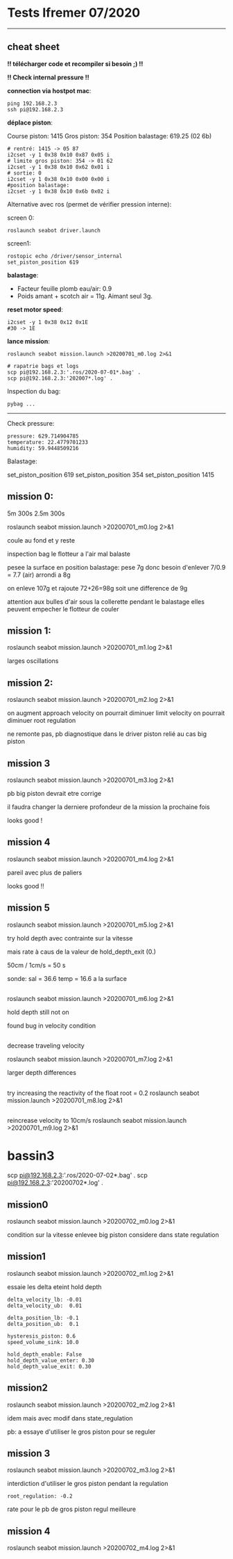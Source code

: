 # Tests Ifremer 07/2020

--- 

## cheat sheet

**!! télécharger code et recompiler si besoin ;) !!**

**!! Check internal pressure !!**

**connection via hostpot mac**:

```
ping 192.168.2.3
ssh pi@192.168.2.3
```

**déplace piston**:

Course piston: 1415
Gros piston: 354
Position balastage: 619.25 (02 6b)

```
# rentré: 1415 -> 05 87
i2cset -y 1 0x38 0x10 0x87 0x05 i
# limite gros piston: 354 -> 01 62
i2cset -y 1 0x38 0x10 0x62 0x01 i
# sortie: 0
i2cset -y 1 0x38 0x10 0x00 0x00 i
#position balastage:
i2cset -y 1 0x38 0x10 0x6b 0x02 i
```

Alternative avec ros (permet de vérifier pression interne):

screen 0:
```
roslaunch seabot driver.launch
```

screen1:
```
rostopic echo /driver/sensor_internal
set_piston_position 619
```

**balastage**:

- Facteur feuille plomb eau/air: 0.9
- Poids amant + scotch air = 11g. Aimant seul 3g.

**reset motor speed**:

```
i2cset -y 1 0x38 0x12 0x1E
#30 -> 1E
```

**lance mission**:

```
roslaunch seabot mission.launch >20200701_m0.log 2>&1
```


```
# rapatrie bags et logs
scp pi@192.168.2.3:'.ros/2020-07-01*.bag' .
scp pi@192.168.2.3:'202007*.log' .
```

Inspection du bag:

```
pybag ...
```



---

Check pressure:

```
pressure: 629.714904785
temperature: 22.4779701233
humidity: 59.9448509216
```

Balastage:

set_piston_position 619
set_piston_position 354
set_piston_position 1415


## mission 0:

5m 300s
2.5m 300s

roslaunch seabot mission.launch >20200701_m0.log 2>&1

coule au fond et y reste

inspection bag le flotteur a l'air mal balaste

pesee la surface en position balastage: pese 7g
donc besoin d'enlever 7/0.9 = 7.7 (air) 
arrondi a 8g

on enleve 107g et rajoute 72+26=98g
soit une difference de 9g


attention aux bulles d'air sous la collerette pendant le balastage
elles peuvent empecher le flotteur de couler


## mission 1:
roslaunch seabot mission.launch >20200701_m1.log 2>&1

larges oscillations


## mission 2:
roslaunch seabot mission.launch >20200701_m2.log 2>&1

on augment approach velocity
on pourrait diminuer limit velocity
on pourrait diminuer root regulation

ne remonte pas, pb diagnostique dans le driver piston relié au cas big piston

## mission 3

roslaunch seabot mission.launch >20200701_m3.log 2>&1

pb big piston devrait etre corrige

il faudra changer la derniere profondeur de la mission la prochaine fois

looks good !

## mission 4

roslaunch seabot mission.launch >20200701_m4.log 2>&1

pareil avec plus de paliers

looks good !!

## mission 5 

roslaunch seabot mission.launch >20200701_m5.log 2>&1

try hold depth avec contrainte sur la vitesse

mais rate à caus de la valeur de hold_depth_exit (0.)

50cm / 1cm/s = 50 s 


sonde:
sal = 36.6
temp = 16.6
a la surface




##

roslaunch seabot mission.launch >20200701_m6.log 2>&1

hold depth still not on

found bug in velocity condition

##

decrease traveling velocity

roslaunch seabot mission.launch >20200701_m7.log 2>&1

larger depth differences

##

try increasing the reactivity of the float
root = 0.2
roslaunch seabot mission.launch >20200701_m8.log 2>&1

##

reincrease velocity to 10cm/s
roslaunch seabot mission.launch >20200701_m9.log 2>&1




# bassin3

scp pi@192.168.2.3:'.ros/2020-07-02*.bag' .
scp pi@192.168.2.3:'20200702*.log' .


## mission0

roslaunch seabot mission.launch >20200702_m0.log 2>&1

condition sur la vitesse enlevee
big piston considere dans state regulation


## mission1

roslaunch seabot mission.launch >20200702_m1.log 2>&1

essaie les delta
eteint hold depth

    delta_velocity_lb: -0.01
    delta_velocity_ub:  0.01

    delta_position_lb: -0.1
    delta_position_ub:  0.1

    hysteresis_piston: 0.6
    speed_volume_sink: 10.0

    hold_depth_enable: False
    hold_depth_value_enter: 0.30
    hold_depth_value_exit: 0.30

## mission2

roslaunch seabot mission.launch >20200702_m2.log 2>&1

idem mais avec modif dans state_regulation

pb: a essaye d'utiliser le gros piston pour se reguler

## mission 3

roslaunch seabot mission.launch >20200702_m3.log 2>&1

interdiction d'utiliser le gros piston pendant la regulation

    root_regulation: -0.2

rate pour le pb de gros piston
regul meilleure


## mission 4

roslaunch seabot mission.launch >20200702_m4.log 2>&1



